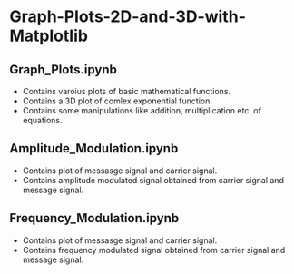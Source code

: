 # Graph-Plots-2D-and-3D-with-Matplotlib

## Graph_Plots.ipynb
  - Contains varoius plots of basic mathematical functions.
  - Contains a 3D plot of comlex exponential function.
  - Contains some manipulations like addition, multiplication etc. of equations.

## Amplitude_Modulation.ipynb
  - Contains plot of messasge signal and carrier signal.
  - Contains amplitude modulated signal obtained from carrier signal and message signal.
 
## Frequency_Modulation.ipynb
  - Contains plot of messasge signal and carrier signal.
  - Contains frequency modulated signal obtained from carrier signal and message signal.
